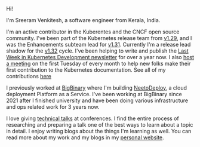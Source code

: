 Hi! 

I'm Sreeram Venkitesh, a software engineer from Kerala, India. 

I'm an active contributor in the Kuberentes and the CNCF open source community. I've been part of the Kubernetes release team from [v1.29](https://github.com/kubernetes/sig-release/blob/master/releases/release-1.29/release-team.md), and I was the Enhancements subteam lead for [v1.31](https://github.com/kubernetes/sig-release/blob/master/releases/release-1.31/release-team.md). Currently I'm a release lead shadow for the [v1.32](https://github.com/kubernetes/sig-release/blob/master/releases/release-1.29/release-team.md) cycle. I've been helping to write and publish the [Last Week in Kubernetes Development newsletter](https://lwkd.info) for over a year now.  I also [host a meeting](https://github.com/kubernetes/website/?tab=readme-ov-file#new-contributor-ambassadors) on the first Tuesday of every month to help new folks make their first contribution to the Kubernetes documentation. See all of my contributions [here](https://sreeram.xyz/k8s)

I previously worked at [BigBinary](https://bigbinary.com) where I'm building [NeetoDeploy](https://neetodeploy.com), a cloud deployment Platform as a Service. I've been working at BigBinary since 2021 after I finished university and have been doing various infrastructure and ops related work for 3 years now.

I love giving [technical talks](https://sreeram.xyz/talks) at conferences. I find the entire process of researching and preparing a talk one of the best ways to learn about a topic in detail. I enjoy writing blogs about the things I'm learning as well. You can read more about my work and my blogs in my [personal website](https://sreeram.xyz).
  
<!-- <a href="https://www.credly.com/badges/ab4cd806-ca81-409c-9d2c-654db559839a/public_url">
  <img alt="KubeCon + Cloud Native China 2024 Speaker Badge" src="speaker-kubecon-cloudnativecon-open-source-summit-a.1.png" width="200" height="200" />
</a>

<a href="https://www.credly.com/badges/dead82a1-c417-4966-8154-b53a91c2c120/public_url">
  <img alt="KCD Kerala 2024 Speaker Badge" src="speaker-kcd-kerala-2024.png" width="200" height="200" />
</a> -->


<!-- <table>
  <tr>
    <td>
        <img align=top src="https://github-readme-stats.vercel.app/api?username=sreeram-venkitesh&show_icons=true&include_all_commits=true&title_color=fff&icon_color=79ff97&text_color=9f9f9f&bg_color=151515&langs_count=6" />
    </td>
    <td>
        <img src="https://github-readme-stats.vercel.app/api/wakatime?username=fillerInk&title_color=fff&icon_color=79ff97&text_color=9f9f9f&bg_color=151515&langs_count=6" />
    </td>
  </tr>
<!--     <tr>
        <td colspan="2">
        <img alt="Sreeram's Activity Graph" src="https://activity-graph.herokuapp.com/graph?username=sreeram-venkitesh&bg_color=1F222E&color=F8D866&line=79ff97&point=FFFFFF&hide_border=true" />
        </td>
    </tr> -->
</table>
<!-- <div align="center">
<a href="https://www.youtube.com/c/sreeramvenkitesh" target="_blank">
    <img alt="youtube subscribers" title="Subscribe to my YouTube channel" src="https://img.shields.io/youtube/channel/subscribers/UCVvudG1jPrVpkqKrINI_3Zw?color=%23E05D44&label=Subscribers&logo=youtube&style=for-the-badge&labelColor=CE4630"/></a> 
    
<!-- <a href="https://www.youtube.com/c/sreeramvenkitesh" target="_blank">
    <img alt="Total YouTube views" title="Total Views" src="https://img.shields.io/youtube/channel/views/UCVvudG1jPrVpkqKrINI_3Zw?color=%23E05D44&label=Total%20Views&logo=youtube&style=for-the-badge&labelColor=CE4630"/></a> 

<a href="https://twitter.com/fillerInk" target="_blank">
  <img alt="twitter" title="Twitter" src="https://img.shields.io/twitter/follow/fillerInk?color=blue&label=Twitter&logo=Twitter&style=for-the-badge"
</a>
</div> -->


